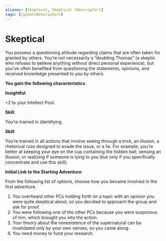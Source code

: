 ```yaml
---
aliases: [Skeptical, Skeptical (Descriptor)]
tags: [Cypher/Descriptors]
---
```


# Skeptical

You possess a questioning attitude regarding claims that are often taken for granted by others. You’re not necessarily a “doubting Thomas” (a skeptic who refuses to believe anything without direct personal experience), but you’ve often benefited from questioning the statements, opinions, and received knowledge presented to you by others.

**You gain the following characteristics**:

**Insightful**:

+2 to your Intellect Pool.

**Skill**:

You’re trained in identifying.

**Skill**:

You’re trained in all actions that involve seeing through a trick, an illusion, a rhetorical ruse designed to evade the issue, or a lie. For example, you’re better at keeping your eye on the cup containing the hidden ball, sensing an illusion, or realizing if someone is lying to you (but only if you specifically concentrate and use this skill).

**Initial Link to the Starting Adventure**:

From the following list of options, choose how you became involved in the first adventure.

1. You overheard other PCs holding forth on a topic with an opinion you were quite skeptical about, so you decided to approach the group and ask for proof.
2. You were following one of the other PCs because you were suspicious of him, which brought you into the action.
3. Your theory about the nonexistence of the supernatural can be invalidated only by your own senses, so you came along.
4. You need money to fund your research.
